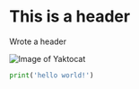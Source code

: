 # This is a header

Wrote a header

![Image of Yaktocat](https://octodex.github.com/images/yaktocat.png)

``` python
print('hello world!')
```
